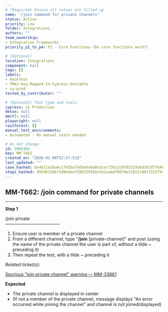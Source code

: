 ```yaml
---
# (Required) Ensure all values are filled up
name: "/join command for private channels"
status: Active
priority: Low
folder: Integrations
authors: ""
team_ownership: 
- Integration Frameworks
priority_p1_to_p4: P2 - Core Functions (Do core functions work?)

# (Optional)
location: Integrations
component: null
tags: []
labels: 
- Hackfest
- TM4J-Key-Mapped-In-Cypress-Unstable
- cy-prod
tested_by_contributor: ""

# (Optional) Test type and tools
cypress: in Production
detox: null
mmctl: null
playwright: null
rainforest: []
manual_test_environments:
- Automated - No manual tests needed

# Do not change
id: 3968362
key: MM-T662
created_on: "2020-01-08T12:57:51Z"
last_updated: ""
case_hashed: be4b11a28a6c1743bafe05e6e9a6b3cecf3b11c07633293ed362d7764b445991c300665a3ae28bc3cd8aa8f70def0127
steps_hashed: 095d0158bf3d8edeaf289739302e7e2aabdf9970e11823c8071552f94ca31f625218a4d83f14371f3619e44deff27d2e
---
```


<!-- (Auto-generated) Based on frontmatter's "key" and "name" -->

## MM-T662: /join command for private channels

---

**Step 1**

/join private\
–––––––––––––––––––––––––

1. Ensure user is member of a private channel
2. From a different channel, type "**/join** \[private-channel]" and post (using the name of the private channel the user is part of, without a tilde \~ preceding it)
3. Then repeat the test, with a tilde \~ preceding it

_Related ticket(s):_

[Spurious "join private channel" warning — MM-33661](https://mattermost.atlassian.net/browse/MM-33661)

**Expected**

- The private channel is displayed in center
- (If not a member of the private channel, message displays "An error occurred while joining the channel" and channel is not joined/displayed)
